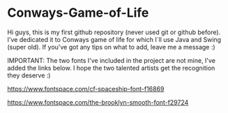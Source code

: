 # Conways-Game-of-Life
Hi guys, this is my first github repository (never used git or github before). I've dedicated it to Conways game of life for which I´ll use Java and Swing (super old). If you've got any tips on what to add, leave me a message :)

IMPORTANT: The two fonts I've included in the project are not mine, I've added the links below. I hope the two talented artists get the recognition they deserve :)

https://www.fontspace.com/cf-spaceship-font-f16869

https://www.fontspace.com/the-brooklyn-smooth-font-f29724
